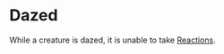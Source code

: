 # Dazed
While a creature is dazed, it is unable to take [Reactions](../Game%20Procedures/Reaction.md).
